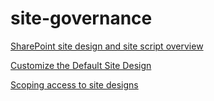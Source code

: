 # site-governance

[SharePoint site design and site script overview][overview]

[Customize the Default Site Design][default-design]

[Scoping access to site designs][scoping]

[default-design]: https://docs.microsoft.com/en-us/sharepoint/dev/declarative-customization/customize-default-site-design
[overview]: https://docs.microsoft.com/en-us/sharepoint/dev/declarative-customization/site-design-overview
[scoping]: https://docs.microsoft.com/en-us/sharepoint/dev/declarative-customization/site-design-scoping
